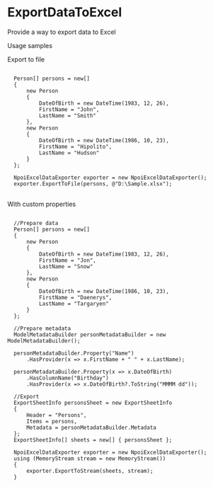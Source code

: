 # ExportDataToExcel
Provide a way to export data to Excel

Usage samples

Export to file
<pre>
<code>
  Person[] persons = new[]
  {
      new Person
      {
          DateOfBirth = new DateTime(1983, 12, 26),
          FirstName = "John",
          LastName = "Smith"
      },
      new Person
      {
          DateOfBirth = new DateTime(1986, 10, 23),
          FirstName = "Hipolito",
          LastName = "Hudson"
      }
  };

  NpoiExcelDataExporter exporter = new NpoiExcelDataExporter();
  exporter.ExportToFile(persons, @"D:\Sample.xlsx");
</code>
</pre>

With custom properties
<pre>
<code>
  //Prepare data
  Person[] persons = new[]
  {
      new Person
      {
          DateOfBirth = new DateTime(1983, 12, 26),
          FirstName = "Jon",
          LastName = "Snow"
      },
      new Person
      {
          DateOfBirth = new DateTime(1986, 10, 23),
          FirstName = "Daenerys",
          LastName = "Targaryen"
      }
  };

  //Prepare metadata
  ModelMetadataBuilder<Person> personMetadataBuilder = new ModelMetadataBuilder<Person>();

  personMetadataBuilder.Property("Name")
      .HasProvider(x => x.FirstName + " " + x.LastName);

  personMetadataBuilder.Property(x => x.DateOfBirth)
      .HasColumnName("Birthday")
      .HasProvider(x => x.DateOfBirth?.ToString("MMMM dd"));

  //Export
  ExportSheetInfo personsSheet = new ExportSheetInfo
  {
      Header = "Persons",
      Items = persons,
      Metadata = personMetadataBuilder.Metadata
  };
  ExportSheetInfo[] sheets = new[] { personsSheet };

  NpoiExcelDataExporter exporter = new NpoiExcelDataExporter();
  using (MemoryStream stream = new MemoryStream())
  {
      exporter.ExportToStream(sheets, stream);
  }
</code>
</pre>
